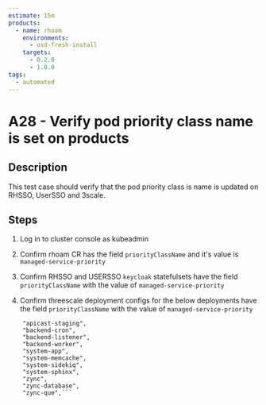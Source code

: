 ```yaml
---
estimate: 15m
products:
  - name: rhoam
    environments:
      - osd-fresh-install
    targets:
      - 0.2.0
      - 1.0.0
tags:
  - automated
---
```


# A28 - Verify pod priority class name is set on products

## Description

This test case should verify that the pod priority class is name is updated on RHSSO, UserSSO and 3scale.

## Steps

1. Log in to cluster console as kubeadmin

2. Confirm rhoam CR has the field `priorityClassName` and it's value is `managed-service-priority`

3. Confirm RHSSO and USERSSO `keycloak` statefulsets have the field `priorityClassName` with the value of `managed-service-priority`

4. Confirm threescale deployment configs for the below deployments have the field `priorityClassName` with the value of `managed-service-priority`

````"apicast-production",
   	"apicast-staging",
   	"backend-cron",
   	"backend-listener",
   	"backend-worker",
   	"system-app",
   	"system-memcache",
   	"system-sidekiq",
   	"system-sphinx",
   	"zync",
   	"zync-database",
   	"zync-que",```
````
